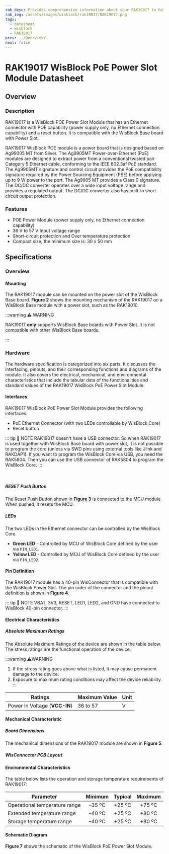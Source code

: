 ```yaml
---
rak_desc: Provides comprehensive information about your RAK19017 to help you use it. This information includes technical specifications, characteristics, and requirements, and it also discusses the device components.
rak_img: /assets/images/wisblock/rak19017/RAK19017.png
tags:
  - datasheet
  - wisblock
  - RAK19017
prev: ../Overview/
next: false
---
```


# RAK19017 WisBlock PoE Power Slot Module Datasheet

## Overview

### Description

RAK19017 is a WisBlock POE Power Slot Module that has an Ethernet connector with POE capability (power supply only, no Ethernet connection capability) and a reset button. It is compatible with the WisBlock Base board with Power Slot.

RAK19017 WisBlock POE module is a power board that is designed based on Ag99005 MT from Silver. The Ag9905MT Power-over-Ethernet (PoE) modules are designed to extract power from a conventional twisted pair Category 5 Ethernet cable, conforming to the IEEE 802.3af PoE standard. The Ag9905MT signature and control circuit provides the PoE compatibility signature required by the Power Sourcing Equipment (PSE) before applying up to 9&nbsp;W power to the port. The Ag9905 MT provides a Class 0 signature. The DC/DC converter operates over a wide input voltage range and provides a regulated output. The DC/DC converter also has built-in short-circuit output protection.

### Features

- POE Power Module (power supply only, no Ethernet connection capability)
- 36&nbsp;V to 57&nbsp;V Input voltage range
- Short-circuit protection and Over temperature protection
- Compact size, the minimum size is: 30 x 50&nbsp;mm

## Specifications

### Overview


<rk-img
  src="/assets/images/wisblock/rak19017/datasheet/top-bottom-view.png"
  width="90%"
  caption="RAK19017 WisBlock Power Module top and bottom view"
/>


#### Mounting

The RAK19017 module can be mounted on the power slot of the WisBlock Base board. **Figure 2** shows the mounting mechanism of the RAK19017 on a WisBlock Base module with a power slot, such as the RAK19010.

:::warning ⚠️ WARNING

RAK19017 **only** supports WisBlock Base boards with Power Slot. It is not compatible with other WisBlock Base boards.

:::

<rk-img
  src="/assets/images/wisblock/rak19017/datasheet/mounting-mechanism.png"
  width="60%"
  caption="RAK19017 mounting mechanism on a WisBlock Base board with Power Slot"
/>

### Hardware

The hardware specification is categorized into six parts. It discusses the interfacing, pinouts, and their corresponding functions and diagrams of the module. It also covers the electrical, mechanical, and environmental characteristics that include the tabular data of the functionalities and standard values of the RAK19017 WisBlock PoE Power Slot Module.

#### Interfaces

RAK19017 WisBlock PoE Power Slot Module provides the following interfaces:

* PoE Ethernet Connector (with two LEDs controllable by WisBlock Core)
* Reset button

::: tip 📝 NOTE
RAK19017 doesn't have a USB connector. So when RAK19017 is used together with WisBlock Base board with power slot, it is not possible to program the core (unless via SWD pins using external tools like Jlink and RAKDAP1). If you want to program the WisBlock Core via USB, you need the RAK5804. Then you can use the USB connector of RAK5804 to program the WisBlock Core.
:::

<br>

<rk-img
  src="/assets/images/wisblock/rak19017/datasheet/label.png"
  width="55%"
  caption="RAK19017 part labels"
/>

##### RESET Push Button

The Reset Push Button shown in [**Figure 3**](#interfaces) is connected to the MCU module. When pushed, it resets the MCU.

##### LEDs

The two LEDs in the Ethernet connector can be controlled by the WisBlock Core.

- **Green LED** - Controlled by MCU of WisBlock Core defined by the user via `PIN_LED1`.
- **Yellow LED** -  Controlled by MCU of WisBlock Core defined by the user via `PIN_LED2`.

#### Pin Definition

The RAK19017 module has a 40-pin WisConnector that is compatible with the WisBlock Power Slot. The pin order of the connector and the pinout definition is shown in **Figure 4**.

::: tip 📝 NOTE
VBAT, 3V3, RESET, LED1, LED2, and GND have connected to WisBlock 40-pin connector.
:::

<rk-img
  src="/assets/images/wisblock/rak19017/datasheet/pinout.png"
  width="65%"
  caption="RAK19017 pinout diagram"
/>


#### Electrical Characteristics

##### Absolute Maximum Ratings

The Absolute Maximum Ratings of the device are shown in the table below. The stress ratings are the functional operation of the device.

:::warning ⚠️WARNING
1. If the stress rating goes above what is listed, it may cause permanent damage to the device.
2. Exposure to maximum rating conditions may affect the device reliability.
:::

| **Ratings**                   | Maximum Value | Unit |
| ----------------------------- | ------------- | ---- |
| Power In Voltage (**VCC-IN**) | 36 to 57      | V    |

#### Mechanical Characteristic

##### Board Dimensions

The mechanical dimensions of the RAK19017 module are shown in **Figure 5**.

<rk-img
  src="/assets/images/wisblock/rak19017/datasheet/mechanical-dimensions.png"
  width="100%"
  caption="RAK19017 mechanical dimensions"
/>

##### WisConnector PCB Layout

<rk-img
  src="/assets/images/wisblock/rak19017/datasheet/wisconnector-pcb.png"
  width="90%"
  caption="WisConnector PCB footprint and recommendations"
/>

#### Environmental Characteristics

The table below lists the operation and storage temperature requirements of RAK19017:

| **Parameter**                 | **Minimum** | **Typical** | **Maximum** |
| ----------------------------- | :---------: | :---------: | :---------: |
| Operational temperature range | –35&nbsp;ºC | +25&nbsp;ºC | +75&nbsp;ºC |
| Extended temperature range    | –40&nbsp;ºC | +25&nbsp;ºC | +80&nbsp;ºC |
| Storage temperature range     | –40&nbsp;ºC | +25&nbsp;ºC | +80&nbsp;ºC |

#### Schematic Diagram

**Figure 7** shows the schematic of the WisBlock PoE Power Slot Module.

<rk-img
  src="/assets/images/wisblock/rak19017/datasheet/schematic.png"
  width="100%"
  caption="RAK19017 schematic"
/>